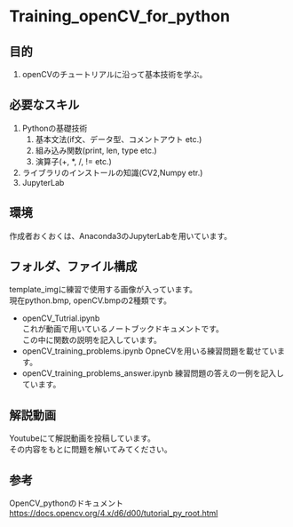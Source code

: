 # Training_openCV_for_python
## 目的
1. openCVのチュートリアルに沿って基本技術を学ぶ。

## 必要なスキル
1. Pythonの基礎技術
    1. 基本文法(if文、データ型、コメントアウト etc.)
    1. 組み込み関数(print, len, type etc.)
    1. 演算子(+, *, /, != etc.)
1. ライブラリのインストールの知識(CV2,Numpy etr.)
1. JupyterLab

## 環境
作成者おくおくは、Anaconda3のJupyterLabを用いています。

## フォルダ、ファイル構成
template_imgに練習で使用する画像が入っています。  
現在python.bmp, openCV.bmpの2種類です。
* openCV_Tutrial.ipynb  
これが動画で用いているノートブックドキュメントです。  
この中に関数の説明を記入しています。
* openCV_training_problems.ipynb
OpneCVを用いる練習問題を載せています。
* openCV_training_problems_answer.ipynb
練習問題の答えの一例を記入しています。

## 解説動画
Youtubeにて解説動画を投稿しています。  
その内容をもとに問題を解いてみてください。

## 参考
OpenCV_pythonのドキュメント
https://docs.opencv.org/4.x/d6/d00/tutorial_py_root.html
